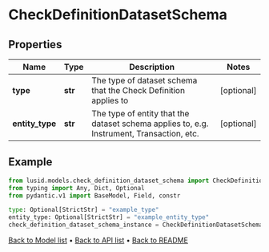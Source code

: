 # CheckDefinitionDatasetSchema

## Properties
Name | Type | Description | Notes
------------ | ------------- | ------------- | -------------
**type** | **str** | The type of dataset schema that the Check Definition applies to | [optional] 
**entity_type** | **str** | The type of entity that the dataset schema applies to, e.g. Instrument, Transaction, etc. | [optional] 
## Example

```python
from lusid.models.check_definition_dataset_schema import CheckDefinitionDatasetSchema
from typing import Any, Dict, Optional
from pydantic.v1 import BaseModel, Field, constr

type: Optional[StrictStr] = "example_type"
entity_type: Optional[StrictStr] = "example_entity_type"
check_definition_dataset_schema_instance = CheckDefinitionDatasetSchema(type=type, entity_type=entity_type)

```

[Back to Model list](../README.md#documentation-for-models) &#8226; [Back to API list](../README.md#documentation-for-api-endpoints) &#8226; [Back to README](../README.md)

